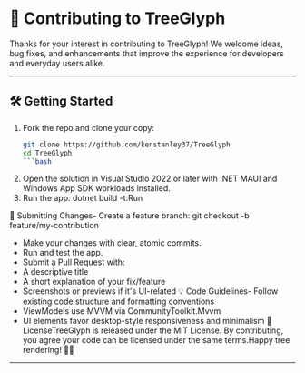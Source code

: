 # 🤝 Contributing to TreeGlyph

Thanks for your interest in contributing to TreeGlyph! We welcome ideas, bug fixes, and enhancements that improve the experience for developers and everyday users alike.

---

## 🛠 Getting Started

1. Fork the repo and clone your copy:
   ```bash
   git clone https://github.com/kenstanley37/TreeGlyph
   cd TreeGlyph
   ```bash

2. Open the solution in Visual Studio 2022 or later with .NET MAUI and Windows App SDK workloads installed.
3. Run the app:
dotnet build -t:Run

🧪 Submitting Changes- Create a feature branch:
git checkout -b feature/my-contribution
- Make your changes with clear, atomic commits.
- Run and test the app.
- Submit a Pull Request with:
- A descriptive title
- A short explanation of your fix/feature
- Screenshots or previews if it's UI-related
💡 Code Guidelines- Follow existing code structure and formatting conventions
- ViewModels use MVVM via CommunityToolkit.Mvvm
- UI elements favor desktop-style responsiveness and minimalism
📄 LicenseTreeGlyph is released under the MIT License. By contributing, you agree your code can be licensed under the same terms.Happy tree rendering! 🌲✨
---
